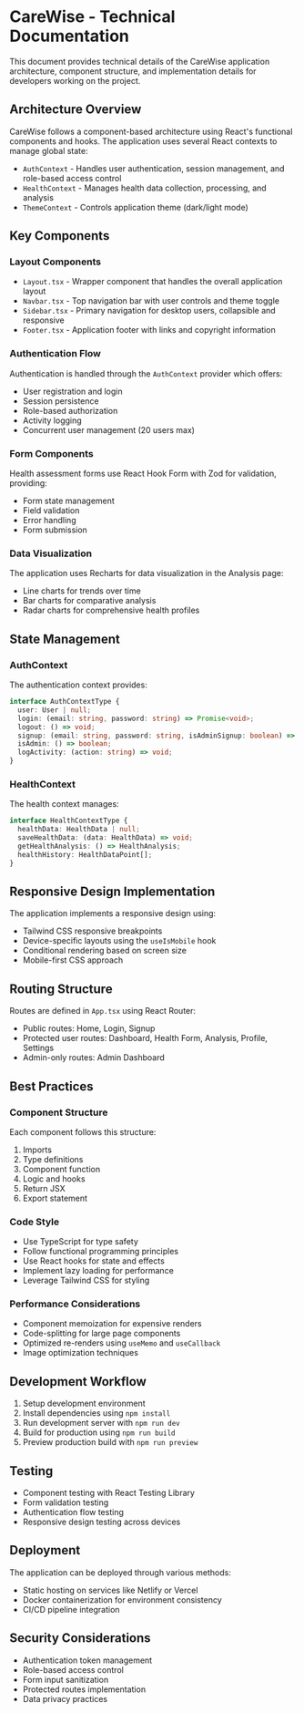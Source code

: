 
# CareWise - Technical Documentation

This document provides technical details of the CareWise application architecture, component structure, and implementation details for developers working on the project.

## Architecture Overview

CareWise follows a component-based architecture using React's functional components and hooks. The application uses several React contexts to manage global state:

- `AuthContext` - Handles user authentication, session management, and role-based access control
- `HealthContext` - Manages health data collection, processing, and analysis
- `ThemeContext` - Controls application theme (dark/light mode)

## Key Components

### Layout Components

- `Layout.tsx` - Wrapper component that handles the overall application layout
- `Navbar.tsx` - Top navigation bar with user controls and theme toggle
- `Sidebar.tsx` - Primary navigation for desktop users, collapsible and responsive
- `Footer.tsx` - Application footer with links and copyright information

### Authentication Flow

Authentication is handled through the `AuthContext` provider which offers:

- User registration and login
- Session persistence
- Role-based authorization
- Activity logging
- Concurrent user management (20 users max)

### Form Components

Health assessment forms use React Hook Form with Zod for validation, providing:

- Form state management
- Field validation
- Error handling
- Form submission

### Data Visualization

The application uses Recharts for data visualization in the Analysis page:

- Line charts for trends over time
- Bar charts for comparative analysis
- Radar charts for comprehensive health profiles

## State Management

### AuthContext

The authentication context provides:

```typescript
interface AuthContextType {
  user: User | null;
  login: (email: string, password: string) => Promise<void>;
  logout: () => void;
  signup: (email: string, password: string, isAdminSignup: boolean) => Promise<void>;
  isAdmin: () => boolean;
  logActivity: (action: string) => void;
}
```

### HealthContext

The health context manages:

```typescript
interface HealthContextType {
  healthData: HealthData | null;
  saveHealthData: (data: HealthData) => void;
  getHealthAnalysis: () => HealthAnalysis;
  healthHistory: HealthDataPoint[];
}
```

## Responsive Design Implementation

The application implements a responsive design using:

- Tailwind CSS responsive breakpoints
- Device-specific layouts using the `useIsMobile` hook
- Conditional rendering based on screen size
- Mobile-first CSS approach

## Routing Structure

Routes are defined in `App.tsx` using React Router:

- Public routes: Home, Login, Signup
- Protected user routes: Dashboard, Health Form, Analysis, Profile, Settings
- Admin-only routes: Admin Dashboard

## Best Practices

### Component Structure

Each component follows this structure:

1. Imports
2. Type definitions
3. Component function
4. Logic and hooks
5. Return JSX
6. Export statement

### Code Style

- Use TypeScript for type safety
- Follow functional programming principles
- Use React hooks for state and effects
- Implement lazy loading for performance
- Leverage Tailwind CSS for styling

### Performance Considerations

- Component memoization for expensive renders
- Code-splitting for large page components
- Optimized re-renders using `useMemo` and `useCallback`
- Image optimization techniques

## Development Workflow

1. Setup development environment
2. Install dependencies using `npm install`
3. Run development server with `npm run dev`
4. Build for production using `npm run build`
5. Preview production build with `npm run preview`

## Testing

- Component testing with React Testing Library
- Form validation testing
- Authentication flow testing
- Responsive design testing across devices

## Deployment

The application can be deployed through various methods:

- Static hosting on services like Netlify or Vercel
- Docker containerization for environment consistency
- CI/CD pipeline integration

## Security Considerations

- Authentication token management
- Role-based access control
- Form input sanitization
- Protected routes implementation
- Data privacy practices
